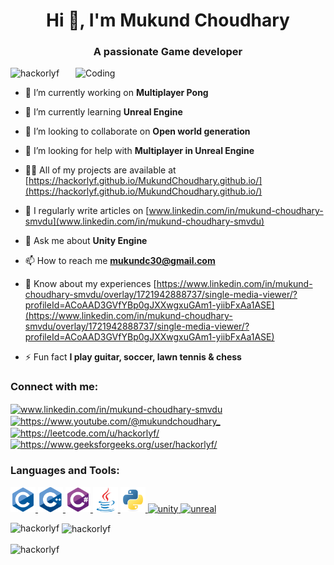 <h1 align="center">Hi 👋, I'm Mukund Choudhary</h1>
<h3 align="center">A passionate Game developer</h3>
<img align="right" alt="Coding" width="400" src="https://i.pinimg.com/originals/2e/61/44/2e61441e3daca5efa2fceaeda4745b93.gif">

<p align="left"> <img src="https://komarev.com/ghpvc/?username=hackorlyf&label=Profile%20views&color=0e75b6&style=flat" alt="hackorlyf" /> </p>

- 🔭 I’m currently working on **Multiplayer Pong**

- 🌱 I’m currently learning **Unreal Engine**

- 👯 I’m looking to collaborate on **Open world generation**

- 🤝 I’m looking for help with **Multiplayer in Unreal Engine**

- 👨‍💻 All of my projects are available at [https://hackorlyf.github.io/MukundChoudhary.github.io/](https://hackorlyf.github.io/MukundChoudhary.github.io/)

- 📝 I regularly write articles on [www.linkedin.com/in/mukund-choudhary-smvdu](www.linkedin.com/in/mukund-choudhary-smvdu)

- 💬 Ask me about **Unity Engine**

- 📫 How to reach me **mukundc30@gmail.com**

- 📄 Know about my experiences [https://www.linkedin.com/in/mukund-choudhary-smvdu/overlay/1721942888737/single-media-viewer/?profileId=ACoAAD3GVfYBp0gJXXwgxuGAm1-yiibFxAa1ASE](https://www.linkedin.com/in/mukund-choudhary-smvdu/overlay/1721942888737/single-media-viewer/?profileId=ACoAAD3GVfYBp0gJXXwgxuGAm1-yiibFxAa1ASE)

- ⚡ Fun fact **I play guitar, soccer, lawn tennis & chess**

<h3 align="left">Connect with me:</h3>
<p align="left">
<a href="https://linkedin.com/in/www.linkedin.com/in/mukund-choudhary-smvdu" target="blank"><img align="center" src="https://www.linkedin.com/in/mukund-choudhary-smvdu/" alt="www.linkedin.com/in/mukund-choudhary-smvdu" height="30" width="40" /></a>
<a href="https://www.youtube.com/c/https://www.youtube.com/@mukundchoudhary_" target="blank"><img align="center" src="https://www.youtube.com/@MukundChoudhary_" alt="https://www.youtube.com/@mukundchoudhary_" height="30" width="40" /></a>
<a href="https://www.leetcode.com/https://leetcode.com/u/hackorlyf/" target="blank"><img align="center" src="https://leetcode.com/u/hackorlyf/" alt="https://leetcode.com/u/hackorlyf/" height="30" width="40" /></a>
<a href="https://auth.geeksforgeeks.org/user/https://www.geeksforgeeks.org/user/hackorlyf/" target="blank"><img align="center" src="https://www.geeksforgeeks.org/user/hackorlyf/" alt="https://www.geeksforgeeks.org/user/hackorlyf/" height="30" width="40" /></a>
</p>

<h3 align="left">Languages and Tools:</h3>
<p align="left"> <a href="https://www.cprogramming.com/" target="_blank" rel="noreferrer"> <img src="https://raw.githubusercontent.com/devicons/devicon/master/icons/c/c-original.svg" alt="c" width="40" height="40"/> </a> <a href="https://www.w3schools.com/cpp/" target="_blank" rel="noreferrer"> <img src="https://raw.githubusercontent.com/devicons/devicon/master/icons/cplusplus/cplusplus-original.svg" alt="cplusplus" width="40" height="40"/> </a> <a href="https://www.w3schools.com/cs/" target="_blank" rel="noreferrer"> <img src="https://raw.githubusercontent.com/devicons/devicon/master/icons/csharp/csharp-original.svg" alt="csharp" width="40" height="40"/> </a> <a href="https://www.java.com" target="_blank" rel="noreferrer"> <img src="https://raw.githubusercontent.com/devicons/devicon/master/icons/java/java-original.svg" alt="java" width="40" height="40"/> </a> <a href="https://www.python.org" target="_blank" rel="noreferrer"> <img src="https://raw.githubusercontent.com/devicons/devicon/master/icons/python/python-original.svg" alt="python" width="40" height="40"/> </a> <a href="https://unity.com/" target="_blank" rel="noreferrer"> <img src="https://www.vectorlogo.zone/logos/unity3d/unity3d-icon.svg" alt="unity" width="40" height="40"/> </a> <a href="https://unrealengine.com/" target="_blank" rel="noreferrer"> <img src="https://raw.githubusercontent.com/kenangundogan/fontisto/036b7eca71aab1bef8e6a0518f7329f13ed62f6b/icons/svg/brand/unreal-engine.svg" alt="unreal" width="40" height="40"/> </a> </p>

<p><img align="left" src="https://github-readme-stats.vercel.app/api/top-langs?username=hackorlyf&show_icons=true&locale=en&layout=compact" alt="hackorlyf" /></p>

<p>&nbsp;<img align="center" src="https://github-readme-stats.vercel.app/api?username=hackorlyf&show_icons=true&locale=en" alt="hackorlyf" /></p>

<p><img align="center" src="https://github-readme-streak-stats.herokuapp.com/?user=hackorlyf&" alt="hackorlyf" /></p>

